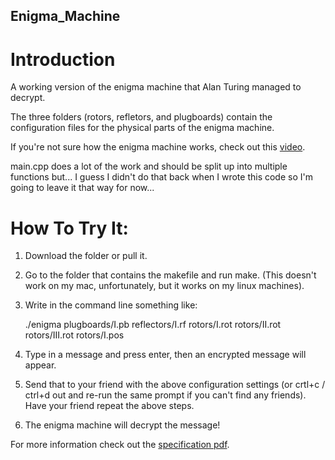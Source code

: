 ## Enigma_Machine
# Introduction
A working version of the enigma machine that Alan Turing managed to decrypt.

The three folders (rotors, refletors, and plugboards) contain the configuration files for the physical parts of the enigma machine.

If you're not sure how the enigma machine works, check out this [video](https://www.youtube.com/watch?v=G2_Q9FoD-oQ).

main.cpp does a lot of the work and should be split up into multiple functions but...
I guess I didn't do that back when I wrote this code so I'm going to leave it that way for now...

# How To Try It:
1. Download the folder or pull it.
2. Go to the folder that contains the makefile and run make. (This doesn't work on my mac, unfortunately, but it works on my linux machines).
3. Write in the command line something like:


    ./enigma plugboards/I.pb reflectors/I.rf rotors/I.rot rotors/II.rot rotors/III.rot rotors/I.pos


4. Type in a message and press enter, then an encrypted message will appear.
5. Send that to your friend with the above configuration settings (or crtl+c / ctrl+d out and re-run the same prompt if you can't find any friends). Have your friend repeat the above steps.
6. The enigma machine will decrypt the message!

For more information check out the [specification pdf](https://github.com/shadykdc/Enigma_Machine/blob/master/spec-550-2-0.pdf).
